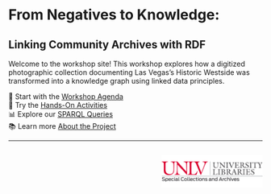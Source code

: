 <link rel="stylesheet" href="style.css">

# From Negatives to Knowledge:  
## Linking Community Archives with RDF

Welcome to the workshop site! This workshop explores how a digitized photographic collection documenting Las Vegas’s Historic Westside was transformed into a knowledge graph using linked data principles.

🔗 Start with the [Workshop Agenda](agenda.md)  
🧠 Try the [Hands-On Activities](activities.md)  
📊 Explore our [SPARQL Queries](queries.md)  
📚 Learn more [About the Project](about.md)


<hr>
<p style="text-align: right; margin-top: 2em;">
  <img src="assets/images/unlv_sca_logo.png" alt="UNLV Special Collections & Archives Logo" style="max-width: 200px;">
</p>

